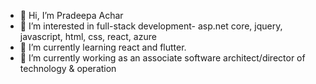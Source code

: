 - 👋 Hi, I’m Pradeepa Achar
- 👀 I’m interested in  full-stack development- asp.net core, jquery, javascript, html, css, react, azure 
- 🌱 I’m currently learning react and flutter. 
- 💞️ I’m currently working as an associate software architect/director of technology & operation


